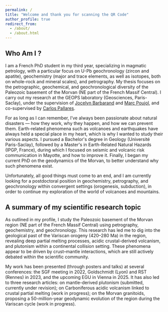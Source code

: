 ```yaml
---
permalink: /
title: "Welcome and thank you for scanning the QR Code"
author_profile: true
redirect_from: 
  - /about/
  - /about.html
---
```


## Who Am I ?

I am a French PhD student in my third year, specializing in magmatic petrology, with a particular focus on U-Pb geochronology (zircon and apatite), geochemistry (major and trace elements, as well as isotopes, both on whole-rock and mineral scales), and petrography. My thesis focuses on the petrographic, geochemical, and geochronological diversity of the Paleozoic basement of the Morvan (NE part of the French Massif Central). I carry out my research at the GEOPS laboratory (Geosciences, Paris-Saclay), under the supervision of [Jocelyn Barbarand](https://www.researchgate.net/profile/Jocelyn-Barbarand) and [Marc Poujol](https://www.linkedin.com/in/marc-poujol-67a01b171/), and co-supervised by [Carlos Pallares](https://www.researchgate.net/profile/Carlos-Pallares).

For as long as I can remember, I’ve always been passionate about natural disasters — how they work, why they happen, and how we can prevent them. Earth-related phenomena such as volcanoes and earthquakes have always held a special place in my heart, which is why I wanted to study their various aspects. I pursued a Bachelor's degree in Geology (Université Paris-Saclay), followed by a Master's in Earth-Related Natural Hazards (IPGP, France), during which I focused on seismic and volcanic risk communication in Mayotte, and how to improve it. Finally, I began my current PhD on the geodynamics of the Morvan, to better understand why such phenomena exist.

Unfortunately, all good things must come to an end, and I am currently looking for a postdoctoral position in geochemistry, petrography, and geochronology within convergent settings (orogenesis, subduction), in order to continue my exploration of the world of volcanoes and mountains.

## A summary of my scientific research topic

As outlined in my profile, I study the Paleozoic basement of the Morvan region (NE part of the French Massif Central) using petrography, geochemistry, and geochronology. This research has led me to dig into the geological past of the Variscan orogeny (420–280 Ma) in the region, revealing deep partial melting processes, acidic crustal-derived volcanism, and plutonism within a continental collision setting. These phenomena appear to be driven by crust–mantle interactions, which are still actively debated within the scientific community.

My work has been presented (through posters and talks) at several conferences: the SGF meeting in 2022, Goldschmidt (Lyon) and RST (Rennes) in 2023, and the upcoming EGU in Vienna in 2025. It has also led to three research articles: on mantle-derived plutonism (submitted, currently under revision); on Carboniferous acidic volcanism linked to crustal partial melting (work in progress); on the Morvan granitoids, proposing a 50-million-year geodynamic evolution of the region during the Variscan cycle (work in progress).
